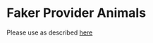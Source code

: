 # Faker Provider Animals

Please use as described [here](https://github.com/fzaninotto/Faker#faker-internals-understanding-providers)